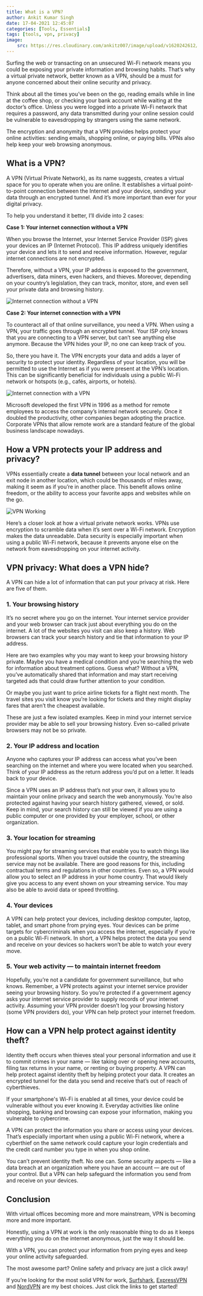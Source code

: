 ```yaml
---
title: What is a VPN?
author: Ankit Kumar Singh
date: 17-04-2021 12:45:07
categories: [Tools, Essentials]
tags: [tools, vpn, privacy]
image:
    src: https://res.cloudinary.com/ankitz007/image/upload/v1620242612/What%20is%20a%20VPN/vpnbanner_veiqhp.webp
---
```


Surfing the web or transacting on an unsecured Wi-Fi network means you could be exposing your private information and browsing habits. That’s why a virtual private network, better known as a VPN, should be a must for anyone concerned about their online security and privacy.

Think about all the times you’ve been on the go, reading emails while in line at the coffee shop, or checking your bank account while waiting at the doctor’s office. Unless you were logged into a private Wi-Fi network that requires a password, any data transmitted during your online session could be vulnerable to eavesdropping by strangers using the same network.

The encryption and anonymity that a VPN provides helps protect your online activities: sending emails, shopping online, or paying bills. VPNs also help keep your web browsing anonymous.

## What is a VPN?

A VPN (Virtual Private Network), as its name suggests, creates a virtual space for you to operate when you are online. It establishes a virtual point-to-point connection between the Internet and your device, sending your data through an encrypted tunnel. And it’s more important than ever for your digital privacy.

To help you understand it better, I’ll divide into 2 cases:

**Case 1: Your internet connection without a VPN**

When you browse the Internet, your Internet Service Provider (ISP) gives your devices an IP (Internet Protocol). This IP address uniquely identifies your device and lets it to send and receive information. However, regular internet connections are not encrypted.

Therefore, without a VPN, your IP address is exposed to the government, advertisers, data miners, even hackers, and thieves. Moreover, depending on your country’s legislation, they can track, monitor, store, and even sell your private data and browsing history.

![Internet connection without a VPN](https://res.cloudinary.com/ankitz007/image/upload/v1620242611/What%20is%20a%20VPN/internetwithvpn_fqt1nb.webp)

**Case 2: Your internet connection with a VPN**

To counteract all of that online surveillance, you need a VPN. When using a VPN, your traffic goes through an encrypted tunnel. Your ISP only knows that you are connecting to a VPN server, but can’t see anything else anymore. Because the VPN hides your IP, no one can keep track of you.

So, there you have it. The VPN encrypts your data and adds a layer of security to protect your identity. Regardless of your location, you will be permitted to use the Internet as if you were present at the VPN’s location. This can be significantly beneficial for individuals using a public Wi-Fi network or hotspots (e.g., cafés, airports, or hotels).

![Internet connection with a VPN](https://res.cloudinary.com/ankitz007/image/upload/v1620242611/What%20is%20a%20VPN/internetwithoutvpn_ultvqp.webp)

Microsoft developed the first VPN in 1996 as a method for remote employees to access the company’s internal network securely. Once it doubled the productivity, other companies began adopting the practice. Corporate VPNs that allow remote work are a standard feature of the global business landscape nowadays.

## How a VPN protects your IP address and privacy?

VPNs essentially create a **data tunnel** between your local network and an exit node in another location, which could be thousands of miles away, making it seem as if you’re in another place. This benefit allows online freedom, or the ability to access your favorite apps and websites while on the go.

![VPN Working](https://res.cloudinary.com/ankitz007/image/upload/v1620242611/What%20is%20a%20VPN/vpnworking_fr2bvp.webp)

Here’s a closer look at how a virtual private network works. VPNs use encryption to scramble data when it’s sent over a Wi-Fi network. Encryption makes the data unreadable. Data security is especially important when using a public Wi-Fi network, because it prevents anyone else on the network from eavesdropping on your internet activity.

## VPN privacy: What does a VPN hide?

A VPN can hide a lot of information that can put your privacy at risk. Here are five of them.

### 1. Your browsing history

It’s no secret where you go on the internet. Your internet service provider and your web browser can track just about everything you do on the internet. A lot of the websites you visit can also keep a history. Web browsers can track your search history and tie that information to your IP address.

Here are two examples why you may want to keep your browsing history private. Maybe you have a medical condition and you’re searching the web for information about treatment options. Guess what? Without a VPN, you’ve automatically shared that information and may start receiving targeted ads that could draw further attention to your condition.

Or maybe you just want to price airline tickets for a flight next month. The travel sites you visit know you’re looking for tickets and they might display fares that aren’t the cheapest available.

These are just a few isolated examples. Keep in mind your internet service provider may be able to sell your browsing history. Even so-called private browsers may not be so private.

### 2. Your IP address and location

Anyone who captures your IP address can access what you’ve been searching on the internet and where you were located when you searched. Think of your IP address as the return address you’d put on a letter. It leads back to your device.

Since a VPN uses an IP address that’s not your own, it allows you to maintain your online privacy and search the web anonymously. You’re also protected against having your search history gathered, viewed, or sold. Keep in mind, your search history can still be viewed if you are using a public computer or one provided by your employer, school, or other organization.

### 3. Your location for streaming

You might pay for streaming services that enable you to watch things like professional sports. When you travel outside the country, the streaming service may not be available. There are good reasons for this, including contractual terms and regulations in other countries. Even so, a VPN would allow you to select an IP address in your home country. That would likely give you access to any event shown on your streaming service. You may also be able to avoid data or speed throttling.

### 4. Your devices

A VPN can help protect your devices, including desktop computer, laptop, tablet, and smart phone from prying eyes. Your devices can be prime targets for cybercriminals when you access the internet, especially if you’re on a public Wi-Fi network. In short, a VPN helps protect the data you send and receive on your devices so hackers won’t be able to watch your every move.

### 5. Your web activity — to maintain internet freedom

Hopefully, you’re not a candidate for government surveillance, but who knows. Remember, a VPN protects against your internet service provider seeing your browsing history. So you’re protected if a government agency asks your internet service provider to supply records of your internet activity. Assuming your VPN provider doesn’t log your browsing history (some VPN providers do), your VPN can help protect your internet freedom.

## How can a VPN help protect against identity theft?

Identity theft occurs when thieves steal your personal information and use it to commit crimes in your name — like taking over or opening new accounts, filing tax returns in your name, or renting or buying property. A VPN can help protect against identity theft by helping protect your data. It creates an encrypted tunnel for the data you send and receive that’s out of reach of cyberthieves.

If your smartphone's Wi-Fi is enabled at all times, your device could be vulnerable without you ever knowing it. Everyday activities like online shopping, banking and browsing can expose your information, making you vulnerable to cybercrime.

A VPN can protect the information you share or access using your devices. That’s especially important when using a public Wi-Fi network, where a cyberthief on the same network could capture your login credentials and the credit card number you type in when you shop online.

You can’t prevent identity theft. No one can. Some security aspects — like a data breach at an organization where you have an account — are out of your control. But a VPN can help safeguard the information you send from and receive on your devices.

## Conclusion

With virtual offices becoming more and more mainstream, VPN is becoming more and more important.

Honestly, using a VPN at work is the only reasonable thing to do as it keeps everything you do on the internet anonymous, just the way it should be.

With a VPN, you can protect your information from prying eyes and keep your online activity safeguarded.

The most awesome part? Online safety and privacy are just a click away!

If you’re looking for the most solid VPN for work, [Surfshark](https://surfshark.com/), [ExpressVPN](https://www.expressvpn.com/) and [NordVPN](https://nordvpn.com/) are my best choices. Just click the links to get started!